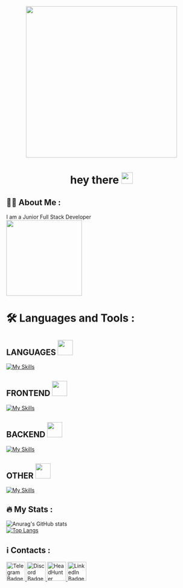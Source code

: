 <div id="header" align="center">
  <img src="https://media.giphy.com/media/bLVTnQvgggksbDXs7S/giphy.gif" width="400"/>
</div>



  <h1 align="center">
  hey there
  <img src="https://media.giphy.com/media/hvRJCLFzcasrR4ia7z/giphy.gif" width="30px"/>
</h1>

## :man_technologist: About Me :
I am a Junior Full Stack Developer
<br>
<img src="https://media.giphy.com/media/WUlplcMpOCEmTGBtBW/giphy.gif" width="200">

# :hammer_and_wrench: Languages and Tools :
##  LANGUAGES <img src="https://media.giphy.com/media/7Z49eulwv4aGY35RaD/giphy.gif" width="40px"/>
[![My Skills](https://skillicons.dev/icons?i=js,ts,rust,python)](https://skillicons.dev)
## FRONTEND <img src="https://media.giphy.com/media/l0iVAuEtPF5KRbqmvd/giphy.gif" width="40px"/>
[![My Skills](https://skillicons.dev/icons?i=vue,nuxtjs,html,css,sass)](https://skillicons.dev)
## BACKEND <img src="https://media.giphy.com/media/qlDjRipF0GwezDW2sV/giphy.gif" width="40px"/>
[![My Skills](https://skillicons.dev/icons?i=nodejs,postgres,express,prisma,docker)](https://skillicons.dev)
## OTHER <img src="https://media.giphy.com/media/xbOgcm8b2F1dWVD3Zv/giphy.gif" width="40px"/>
[![My Skills](https://skillicons.dev/icons?i=vite,webpack,githubactions)](https://skillicons.dev)

## :fire: My Stats :
![Anurag's GitHub stats](https://github-readme-stats.vercel.app/api?username=syntax-dot&show_icons=true&theme=dark)
  <br>
[![Top Langs](https://github-readme-stats.vercel.app/api/top-langs/?username=syntax-dot&theme=dark&layout=compact)](https://github.com/anuraghazra/github-readme-stats)

## :information_source: Contacts :
<div id="Badge">
  <a href="https://t.me/SYNTAXNAME">
    <img src="https://user-images.githubusercontent.com/75541723/201656769-f0f3d527-64df-4580-ad0d-86693a65b951.svg" alt="Telegram Badge" width="50"/>
  <a/.>
  
  <a href="https://discordapp.com/users/Shkurolog#2381/ ">
    <img src="https://user-images.githubusercontent.com/75541723/201657580-63eeafd6-5965-4e67-aa97-98d58854edd1.svg" alt="Discord Badge" width="50"/>
  <a/.>
    
  <a href="https://tver.hh.ru/resume/f339c48dff089a7f150039ed1f6e5746413631">
    <img src="https://user-images.githubusercontent.com/75541723/201655428-9969ef66-f515-4583-95f8-4d8d9ce1ad2f.png" alt="HeadHunter Badge" width="50"/>
  <a/.>
    
  <a href="https://www.linkedin.com/in/syntax-dot-74112b257/">
    <img src="https://user-images.githubusercontent.com/75541723/201722117-d806fb9e-0be9-4782-8129-541915bc4254.svg" alt="LinkedIn Badge" width="50"/>
  <a/.>

<div/>

